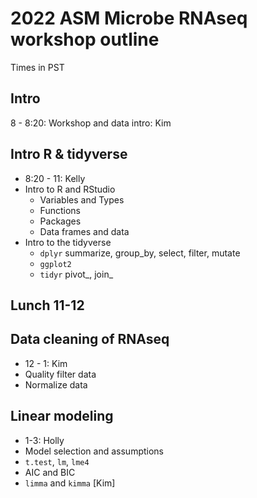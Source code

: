 # 2022 ASM Microbe RNAseq workshop outline
Times in PST

## Intro

8 - 8:20: Workshop and data intro: Kim

## Intro R & tidyverse

* 8:20 - 11: Kelly
* Intro to R and RStudio
    - Variables and Types
    - Functions
    - Packages
    - Data frames and data
* Intro to the tidyverse
    - `dplyr` summarize, group_by, select, filter, mutate
    - `ggplot2`
    - `tidyr` pivot_, join_

## Lunch 11-12

## Data cleaning of RNAseq

* 12 - 1: Kim
* Quality filter data
* Normalize data

## Linear modeling

* 1-3: Holly
*	Model selection and assumptions
*	`t.test`, `lm`, `lme4`
*	AIC and BIC
*	`limma` and `kimma` [Kim]
